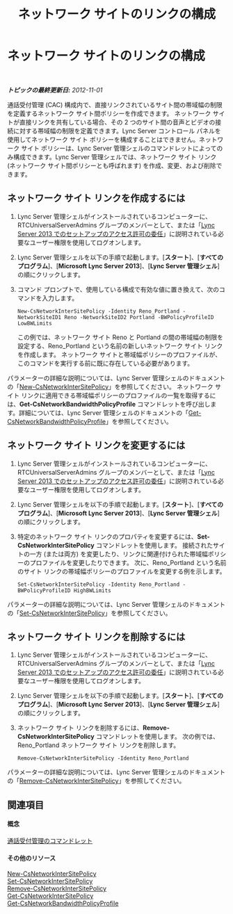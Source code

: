 ﻿---
title: ネットワーク サイトのリンクの構成
TOCTitle: ネットワーク サイトのリンクの構成
ms:assetid: 7e9147ae-e727-46c8-8c1a-6c13201f09be
ms:mtpsurl: https://technet.microsoft.com/ja-jp/library/Gg521023(v=OCS.15)
ms:contentKeyID: 48272656
ms.date: 05/19/2016
mtps_version: v=OCS.15
ms.translationtype: HT
---

# ネットワーク サイトのリンクの構成

 

_**トピックの最終更新日:** 2012-11-01_

通話受付管理 (CAC) 構成内で、直接リンクされているサイト間の帯域幅の制限を定義するネットワーク サイト間ポリシーを作成できます。 ネットワーク サイトが直接リンクを共有している場合、その 2 つのサイト間の音声とビデオの接続に対する帯域幅の制限を定義できます。Lync Server コントロール パネルを使用してネットワーク サイト ポリシーを構成することはできません。ネットワーク サイト ポリシーは、Lync Server 管理シェルのコマンドレットによってのみ構成できます。Lync Server 管理シェルでは、ネットワーク サイト リンク (ネットワーク サイト間ポリシーとも呼ばれます) を作成、変更、および削除できます。

## ネットワーク サイト リンクを作成するには

1.  Lync Server 管理シェルがインストールされているコンピューターに、RTCUniversalServerAdmins グループのメンバーとして、または「[Lync Server 2013 でのセットアップのアクセス許可の委任](lync-server-2013-delegate-setup-permissions.md)」に説明されている必要なユーザー権限を使用してログオンします。

2.  Lync Server 管理シェルを以下の手順で起動します。\[**スタート**\]、\[**すべてのプログラム**\]、\[**Microsoft Lync Server 2013**\]、\[**Lync Server 管理シェル**\] の順にクリックします。

3.  コマンド プロンプトで、使用している構成で有効な値に置き換えて、次のコマンドを入力します。
    
        New-CsNetworkInterSitePolicy -Identity Reno_Portland -NetworkSiteID1 Reno -NetworkSiteID2 Portland -BWPolicyProfileID LowBWLimits
    
    この例では、ネットワーク サイト Reno と Portland の間の帯域幅の制限を設定する、Reno\_Portland という名前の新しいネットワーク サイト リンクを作成します。 ネットワーク サイトと帯域幅ポリシーのプロファイルが、このコマンドを実行する前に既に存在している必要があります。

パラメーターの詳細な説明については、Lync Server 管理シェルのドキュメントの「[New-CsNetworkInterSitePolicy](new-csnetworkintersitepolicy.md)」を参照してください。 ネットワーク サイト リンクに適用できる帯域幅ポリシーのプロファイルの一覧を取得するには、**Get-CsNetworkBandwidthPolicyProfile** コマンドレットを呼び出します。詳細については、Lync Server 管理シェルのドキュメントの「[Get-CsNetworkBandwidthPolicyProfile](get-csnetworkbandwidthpolicyprofile.md)」を参照してください。

## ネットワーク サイト リンクを変更するには

1.  Lync Server 管理シェルがインストールされているコンピューターに、RTCUniversalServerAdmins グループのメンバーとして、または「[Lync Server 2013 でのセットアップのアクセス許可の委任](lync-server-2013-delegate-setup-permissions.md)」に説明されている必要なユーザー権限を使用してログオンします。

2.  Lync Server 管理シェルを以下の手順で起動します。\[**スタート**\]、\[**すべてのプログラム**\]、\[**Microsoft Lync Server 2013**\]、\[**Lync Server 管理シェル**\] の順にクリックします。

3.  特定のネットワーク サイト リンクのプロパティを変更するには、**Set-CsNetworkInterSitePolicy** コマンドレットを使用します。 接続されたサイトの一方 (または両方) を変更したり、リンクに関連付けられた帯域幅ポリシーのプロファイルを変更したりできます。 次に、Reno\_Portland という名前のサイト リンクの帯域幅ポリシーのプロファイルを変更する例を示します。
    
        Set-CsNetworkInterSitePolicy -Identity Reno_Portland -BWPolicyProfileID HighBWLimits

パラメーターの詳細な説明については、Lync Server 管理シェルのドキュメントの「[Set-CsNetworkInterSitePolicy](set-csnetworkintersitepolicy.md)」を参照してください。

## ネットワーク サイト リンクを削除するには

1.  Lync Server 管理シェルがインストールされているコンピューターに、RTCUniversalServerAdmins グループのメンバーとして、または「[Lync Server 2013 でのセットアップのアクセス許可の委任](lync-server-2013-delegate-setup-permissions.md)」に説明されている必要なユーザー権限を使用してログオンします。

2.  Lync Server 管理シェルを以下の手順で起動します。\[**スタート**\]、\[**すべてのプログラム**\]、\[**Microsoft Lync Server 2013**\]、\[**Lync Server 管理シェル**\] の順にクリックします。

3.  ネットワーク サイト リンクを削除するには、**Remove-CsNetworkInterSitePolicy** コマンドレットを使用します。 次の例では、Reno\_Portland ネットワーク サイト リンクを削除します。
    
        Remove-CsNetworkInterSitePolicy -Identity Reno_Portland

パラメーターの詳細な説明については、Lync Server 管理シェルのドキュメントの「[Remove-CsNetworkInterSitePolicy](remove-csnetworkintersitepolicy.md)」を参照してください。

## 関連項目

#### 概念

[通話受付管理のコマンドレット](lync-server-2013-call-admission-control-cmdlets.md)  

#### その他のリソース

[New-CsNetworkInterSitePolicy](new-csnetworkintersitepolicy.md)  
[Set-CsNetworkInterSitePolicy](set-csnetworkintersitepolicy.md)  
[Remove-CsNetworkInterSitePolicy](remove-csnetworkintersitepolicy.md)  
[Get-CsNetworkInterSitePolicy](get-csnetworkintersitepolicy.md)  
[Get-CsNetworkBandwidthPolicyProfile](get-csnetworkbandwidthpolicyprofile.md)

